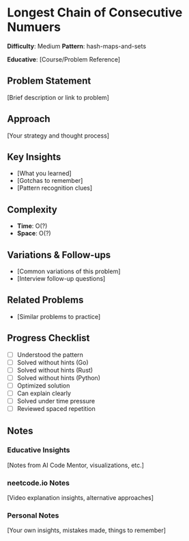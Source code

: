 # Longest Chain of Consecutive Numuers

**Difficulty**: Medium
**Pattern**: hash-maps-and-sets

**Educative**: [Course/Problem Reference]

## Problem Statement
[Brief description or link to problem]

## Approach
[Your strategy and thought process]

## Key Insights
- [What you learned]
- [Gotchas to remember]
- [Pattern recognition clues]

## Complexity
- **Time**: O(?)
- **Space**: O(?)

## Variations & Follow-ups
- [Common variations of this problem]
- [Interview follow-up questions]

## Related Problems
- [Similar problems to practice]

## Progress Checklist
- [ ] Understood the pattern
- [ ] Solved without hints (Go)
- [ ] Solved without hints (Rust)
- [ ] Solved without hints (Python)
- [ ] Optimized solution
- [ ] Can explain clearly
- [ ] Solved under time pressure
- [ ] Reviewed spaced repetition

## Notes
### Educative Insights
[Notes from AI Code Mentor, visualizations, etc.]

### neetcode.io Notes
[Video explanation insights, alternative approaches]

### Personal Notes
[Your own insights, mistakes made, things to remember]
